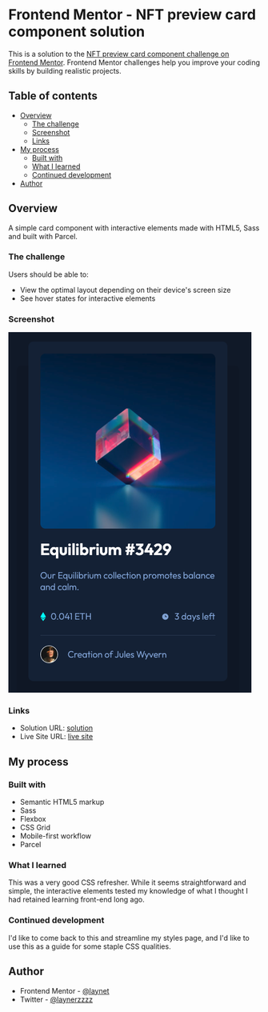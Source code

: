 # Frontend Mentor - NFT preview card component solution

This is a solution to the [NFT preview card component challenge on Frontend Mentor](https://www.frontendmentor.io/challenges/nft-preview-card-component-SbdUL_w0U). Frontend Mentor challenges help you improve your coding skills by building realistic projects. 

## Table of contents

- [Overview](#overview)
  - [The challenge](#the-challenge)
  - [Screenshot](#screenshot)
  - [Links](#links)
- [My process](#my-process)
  - [Built with](#built-with)
  - [What I learned](#what-i-learned)
  - [Continued development](#continued-development)
- [Author](#author)


## Overview

A simple card component with interactive elements made with HTML5, Sass and built with Parcel.
### The challenge

Users should be able to:

- View the optimal layout depending on their device's screen size
- See hover states for interactive elements

### Screenshot

![](src/images/nft-ss.png)

### Links

- Solution URL: [solution](https://www.frontendmentor.io/solutions/a-simple-card-component-with-interactive-elements-made-with-html5-sas-SJmg0qxXc)
- Live Site URL: [live site](https://laynet.github.io/nft-preview-card-component-main/)

## My process

### Built with

- Semantic HTML5 markup
- Sass
- Flexbox
- CSS Grid
- Mobile-first workflow
- Parcel

### What I learned

This was a very good CSS refresher. While it seems straightforward and simple, the interactive elements tested my knowledge of what I thought I had retained learning front-end long ago.

### Continued development

I'd like to come back to this and streamline my styles page, and I'd like to use this as a guide for some staple CSS qualities.

## Author

- Frontend Mentor - [@laynet](https://www.frontendmentor.io/profile/laynet)
- Twitter - [@laynerzzzz](https://twitter.com/laynerzzzz)


